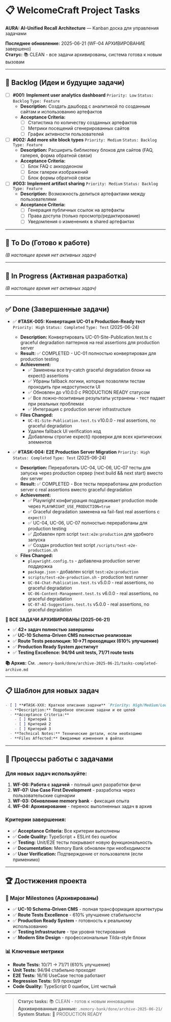 # 📋 WelcomeCraft Project Tasks

**AURA: AI-Unified Recall Architecture** — Kanban доска для управления задачами

**Последнее обновление:** 2025-06-21 (WF-04 АРХИВИРОВАНИЕ завершено)  
**Статус:** 📚 CLEAN - все задачи архивированы, система готова к новым вызовам

---

## 🧊 Backlog (Идеи и будущие задачи)

- [ ] **#001: Implement user analytics dashboard** `Priority: Low` `Status: Backlog` `Type: Feature`
  - **Description:** Создать дашборд с аналитикой по созданным сайтам и использованию артефактов
  - **Acceptance Criteria:**
    - [ ] Статистика по количеству созданных артефактов
    - [ ] Метрики посещений сгенерированных сайтов
    - [ ] График активности пользователей

- [ ] **#002: Add more site block types** `Priority: Medium` `Status: Backlog` `Type: Feature`
  - **Description:** Расширить библиотеку блоков для сайтов (FAQ, галерея, форма обратной связи)
  - **Acceptance Criteria:**
    - [ ] Блок FAQ с аккордеоном
    - [ ] Блок галереи изображений
    - [ ] Блок формы обратной связи

- [ ] **#003: Implement artifact sharing** `Priority: Medium` `Status: Backlog` `Type: Feature`
  - **Description:** Возможность делиться артефактами между пользователями
  - **Acceptance Criteria:**
    - [ ] Генерация публичных ссылок на артефакты
    - [ ] Права доступа (только просмотр/редактирование)
    - [ ] Уведомления о изменениях в shared артефактах

---

## 📝 To Do (Готово к работе)

*(В настоящее время нет активных задач)*

---

## 🔄 In Progress (Активная разработка)

*(В настоящее время нет активных задач)*

---

## ✅ Done (Завершенные задачи)

- ✅ **#TASK-005: Конвертация UC-01 в Production-Ready тест** `Priority: High` `Status: Completed` `Type: Test` (2025-06-24)
  - **Description:** Конвертировать UC-01-Site-Publication.test.ts с graceful degradation паттернов на real assertions для production server
  - **Result:** ✅ COMPLETED - UC-01 полностью конвертирован для production testing
  - **Achievement:** 
    - ✅ Заменены все try-catch graceful degradation блоки на expect() assertions
    - ✅ Убраны fallback логики, которые позволяли тестам проходить при недоступности UI
    - ✅ Обновлен до v10.0.0 с PRODUCTION READY статусом
    - ✅ Все ложно-позитивные результаты устранены - тест падает при реальных проблемах
    - ✅ Интеграция с production server infrastructure
  - **Files Changed:** 
    - `UC-01-Site-Publication.test.ts` v10.0.0 - real assertions, no graceful degradation
    - Удален fallback UI verification код
    - Добавлены строгие expect() проверки для всех критических элементов

- ✅ **#TASK-004: E2E Production Server Migration** `Priority: High` `Status: Completed` `Type: Test` (2025-06-24)
  - **Description:** Переработать UC-04, UC-06, UC-07 тесты для запуска через production сервер (next build && next start) вместо dev server
  - **Result:** ✅ COMPLETED - Все тесты переработаны для production server с real assertions вместо graceful degradation
  - **Achievement:** 
    - ✅ Playwright конфигурация поддерживает production mode через `PLAYWRIGHT_USE_PRODUCTION=true`
    - ✅ Graceful degradation заменена на fail-fast real assertions с `expect()`
    - ✅ UC-04, UC-06, UC-07 полностью переработаны для production testing
    - ✅ Добавлен npm script `test:e2e:production` для удобного запуска
    - ✅ Создан production test script `/scripts/test-e2e-production.sh`
  - **Files Changed:** 
    - `playwright.config.ts` - добавлена production server поддержка
    - `package.json` - добавлен script `test:e2e:production`
    - `scripts/test-e2e-production.sh` - production test runner
    - `UC-04-Chat-Publication.test.ts` v5.0.0 - real assertions, no graceful degradation
    - `UC-06-Content-Management.test.ts` v6.0.0 - real assertions, no graceful degradation
    - `UC-07-AI-Suggestions.test.ts` v5.0.0 - real assertions, no graceful degradation

**🎉 ВСЕ ЗАДАЧИ АРХИВИРОВАНЫ (2025-06-21)**

- ✅ **42+ задач полностью завершены**
- ✅ **UC-10 Schema-Driven CMS полностью реализован**
- ✅ **Route Tests революция: 10→71 проходящих (610% улучшение)**
- ✅ **Production Ready System достигнут**
- ✅ **Testing Excellence: 94/94 unit tests, 71/71 route tests**

**📚 Архив:** См. `.memory-bank/done/archive-2025-06-21/tasks-completed-archive.md`

---

## 📋 Шаблон для новых задач

```markdown
- [ ] **#TASK-XXX: Краткое описание задачи** `Priority: High/Medium/Low` `Status: Backlog/To Do/In Progress` `Type: Feature/Enhancement/Architecture/Test`
  - **Description:** Подробное описание задачи и ее целей
  - **Acceptance Criteria:**
    - [ ] Критерий 1
    - [ ] Критерий 2
    - [ ] Критерий 3
  - **Technical Notes:** Технические детали, если необходимо
  - **Files Affected:** Ожидаемые изменения в файлах
```

---

## 🎯 Процессы работы с задачами

### Для новых задач используйте:

1. **WF-06: Работа с задачей** - полный цикл разработки фичи
2. **WF-07: Use Case First Development** - разработка через пользовательские сценарии
3. **WF-03: Обновление memory bank** - фиксация опыта
4. **WF-04: Архивирование** - перенос выполненных задач в архив

### Критерии завершения:

- ✅ **Acceptance Criteria:** Все критерии выполнены
- ✅ **Code Quality:** TypeScript + ESLint без ошибок
- ✅ **Testing:** Unit/E2E тесты покрывают новую функциональность
- ✅ **Documentation:** Memory Bank обновлен при необходимости
- ✅ **User Verification:** Подтверждение от пользователя (если применимо)

---

## 🏆 Достижения проекта

### 🎯 Major Milestones (Архивированы)

- ✅ **UC-10 Schema-Driven CMS** - полная трансформация архитектуры
- ✅ **Route Tests Excellence** - 610% улучшение стабильности  
- ✅ **Production Ready System** - готовность к реальному использованию
- ✅ **Testing Infrastructure** - три уровня тестирования
- ✅ **Modern Site Design** - профессиональные Tilda-style блоки

### 📊 Ключевые метрики

- **Route Tests:** 10/71 → 71/71 (610% улучшение)
- **Unit Tests:** 94/94 стабильно проходят  
- **E2E Tests:** 16/16 UseCase тестов работают
- **Regression Tests:** 9/9 проходят
- **Code Quality:** TypeScript 0 ошибок, Lint чистый

---

> **Статус tasks:** 📚 CLEAN - готов к новым инновациям  
> **Архивированные данные:** `.memory-bank/done/archive-2025-06-21/`  
> **System Status:** 🚀 PRODUCTION READY
